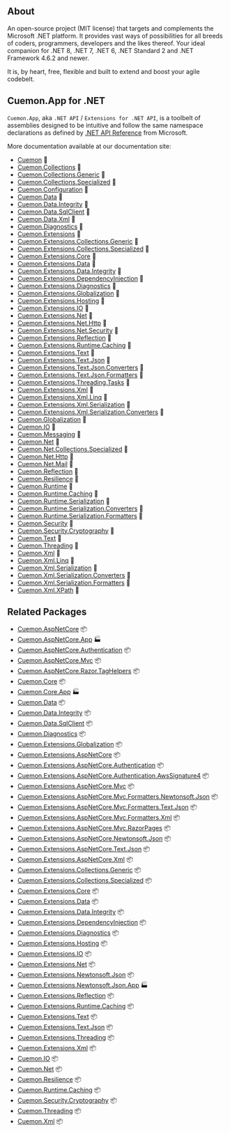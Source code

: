 ## About

An open-source project (MIT license) that targets and complements the Microsoft .NET platform. It provides vast ways of possibilities for all breeds of coders, programmers, developers and the likes thereof.
Your ideal companion for .NET 8, .NET 7, .NET 6, .NET Standard 2 and .NET Framework 4.6.2 and newer.

It is, by heart, free, flexible and built to extend and boost your agile codebelt.

## **Cuemon.App** for .NET

`Cuemon.App`, aka `.NET API` / `Extensions for .NET API`, is a toolbelt of assemblies designed to be intuitive and follow the same namespace declarations as defined by [.NET API Reference](https://docs.microsoft.com/en-us/dotnet/api/?view=net-8.0) from Microsoft.

More documentation available at our documentation site:

- [Cuemon](https://docs.cuemon.net/api/dotnet/Cuemon.html) 🔗
- [Cuemon.Collections](https://docs.cuemon.net/api/dotnet/Cuemon.Collections.html) 🔗
- [Cuemon.Collections.Generic](https://docs.cuemon.net/api/dotnet/Cuemon.Collections.Generic.html) 🔗
- [Cuemon.Collections.Specialized](https://docs.cuemon.net/api/dotnet/Cuemon.Collections.Specialized.html) 🔗
- [Cuemon.Configuration](https://docs.cuemon.net/api/dotnet/Cuemon.Configuration.html) 🔗
- [Cuemon.Data](https://docs.cuemon.net/api/dotnet/Cuemon.Data.html) 🔗
- [Cuemon.Data.Integrity](https://docs.cuemon.net/api/dotnet/Cuemon.Data.Integrity.html) 🔗
- [Cuemon.Data.SqlClient](https://docs.cuemon.net/api/dotnet/Cuemon.Data.SqlClient.html) 🔗
- [Cuemon.Data.Xml](https://docs.cuemon.net/api/dotnet/Cuemon.Data.Xml.html) 🔗
- [Cuemon.Diagnostics](https://docs.cuemon.net/api/dotnet/Cuemon.Diagnostics.html) 🔗
- [Cuemon.Extensions](https://docs.cuemon.net/api/dotnet/Cuemon.Extensions.html) 🔗
- [Cuemon.Extensions.Collections.Generic](https://docs.cuemon.net/api/dotnet/Cuemon.Extensions.Collections.Generic.html) 🔗
- [Cuemon.Extensions.Collections.Specialized](https://docs.cuemon.net/api/dotnet/Cuemon.Extensions.Collections.Specialized.html) 🔗
- [Cuemon.Extensions.Core](https://docs.cuemon.net/api/dotnet/Cuemon.Extensions.Core.html) 🔗
- [Cuemon.Extensions.Data](https://docs.cuemon.net/api/dotnet/Cuemon.Extensions.Data.html) 🔗
- [Cuemon.Extensions.Data.Integrity](https://docs.cuemon.net/api/dotnet/Cuemon.Extensions.Data.Integrity.html) 🔗
- [Cuemon.Extensions.DependencyInjection](https://docs.cuemon.net/api/dotnet/Cuemon.Extensions.DependencyInjection.html) 🔗
- [Cuemon.Extensions.Diagnostics](https://docs.cuemon.net/api/dotnet/Cuemon.Extensions.Diagnostics.html) 🔗
- [Cuemon.Extensions.Globalization](https://docs.cuemon.net/api/dotnet/Cuemon.Extensions.Globalization.html) 🔗
- [Cuemon.Extensions.Hosting](https://docs.cuemon.net/api/dotnet/Cuemon.Extensions.Hosting.html) 🔗
- [Cuemon.Extensions.IO](https://docs.cuemon.net/api/dotnet/Cuemon.Extensions.IO.html) 🔗
- [Cuemon.Extensions.Net](https://docs.cuemon.net/api/dotnet/Cuemon.Extensions.Net.html) 🔗
- [Cuemon.Extensions.Net.Http](https://docs.cuemon.net/api/dotnet/Cuemon.Extensions.Net.Http.html) 🔗
- [Cuemon.Extensions.Net.Security](https://docs.cuemon.net/api/dotnet/Cuemon.Extensions.Net.Security.html) 🔗
- [Cuemon.Extensions.Reflection](https://docs.cuemon.net/api/dotnet/Cuemon.Extensions.Reflection.html) 🔗
- [Cuemon.Extensions.Runtime.Caching](https://docs.cuemon.net/api/dotnet/Cuemon.Extensions.Runtime.Caching.html) 🔗
- [Cuemon.Extensions.Text](https://docs.cuemon.net/api/dotnet/Cuemon.Extensions.Text.html) 🔗
- [Cuemon.Extensions.Text.Json](https://docs.cuemon.net/api/dotnet/Cuemon.Extensions.Text.Json.html) 🔗
- [Cuemon.Extensions.Text.Json.Converters](https://docs.cuemon.net/api/dotnet/Cuemon.Extensions.Text.Json.Converters.html) 🔗
- [Cuemon.Extensions.Text.Json.Formatters](https://docs.cuemon.net/api/dotnet/Cuemon.Extensions.Text.Json.Formatters.html) 🔗
- [Cuemon.Extensions.Threading.Tasks](https://docs.cuemon.net/api/dotnet/Cuemon.Extensions.Threading.Tasks.html) 🔗
- [Cuemon.Extensions.Xml](https://docs.cuemon.net/api/dotnet/Cuemon.Extensions.Xml.html) 🔗
- [Cuemon.Extensions.Xml.Linq](https://docs.cuemon.net/api/dotnet/Cuemon.Extensions.Xml.Linq.html) 🔗
- [Cuemon.Extensions.Xml.Serialization](https://docs.cuemon.net/api/dotnet/Cuemon.Extensions.Xml.Serialization.html) 🔗
- [Cuemon.Extensions.Xml.Serialization.Converters](https://docs.cuemon.net/api/dotnet/Cuemon.Extensions.Xml.Serialization.Converters.html) 🔗
- [Cuemon.Globalization](https://docs.cuemon.net/api/dotnet/Cuemon.Globalization.html) 🔗
- [Cuemon.IO](https://docs.cuemon.net/api/dotnet/Cuemon.IO.html) 🔗
- [Cuemon.Messaging](https://docs.cuemon.net/api/dotnet/Cuemon.Messaging.html) 🔗
- [Cuemon.Net](https://docs.cuemon.net/api/dotnet/Cuemon.Net.html) 🔗
- [Cuemon.Net.Collections.Specialized](https://docs.cuemon.net/api/dotnet/Cuemon.Net.Collections.Specialized.html) 🔗
- [Cuemon.Net.Http](https://docs.cuemon.net/api/dotnet/Cuemon.Net.Http.html) 🔗
- [Cuemon.Net.Mail](https://docs.cuemon.net/api/dotnet/Cuemon.Net.Mail.html) 🔗
- [Cuemon.Reflection](https://docs.cuemon.net/api/dotnet/Cuemon.Reflection.html) 🔗
- [Cuemon.Resilience](https://docs.cuemon.net/api/dotnet/Cuemon.Resilience.html) 🔗
- [Cuemon.Runtime](https://docs.cuemon.net/api/dotnet/Cuemon.Runtime.html) 🔗
- [Cuemon.Runtime.Caching](https://docs.cuemon.net/api/dotnet/Cuemon.Runtime.Caching.html) 🔗
- [Cuemon.Runtime.Serialization](https://docs.cuemon.net/api/dotnet/Cuemon.Runtime.Serialization.html) 🔗
- [Cuemon.Runtime.Serialization.Converters](https://docs.cuemon.net/api/dotnet/Cuemon.Runtime.Serialization.Converters.html) 🔗
- [Cuemon.Runtime.Serialization.Formatters](https://docs.cuemon.net/api/dotnet/Cuemon.Runtime.Serialization.Formatters.html) 🔗
- [Cuemon.Security](https://docs.cuemon.net/api/dotnet/Cuemon.Security.html) 🔗
- [Cuemon.Security.Cryptography](https://docs.cuemon.net/api/dotnet/Cuemon.Security.Cryptography.html) 🔗
- [Cuemon.Text](https://docs.cuemon.net/api/dotnet/Cuemon.Text.html) 🔗
- [Cuemon.Threading](https://docs.cuemon.net/api/dotnet/Cuemon.Threading.html) 🔗
- [Cuemon.Xml](https://docs.cuemon.net/api/dotnet/Cuemon.Xml.html) 🔗
- [Cuemon.Xml.Linq](https://docs.cuemon.net/api/dotnet/Cuemon.Xml.Linq.html) 🔗
- [Cuemon.Xml.Serialization](https://docs.cuemon.net/api/dotnet/Cuemon.Xml.Serialization.html) 🔗
- [Cuemon.Xml.Serialization.Converters](https://docs.cuemon.net/api/dotnet/Cuemon.Xml.Serialization.Converters.html) 🔗
- [Cuemon.Xml.Serialization.Formatters](https://docs.cuemon.net/api/dotnet/Cuemon.Xml.Serialization.Formatters.html) 🔗
- [Cuemon.Xml.XPath](https://docs.cuemon.net/api/dotnet/Cuemon.Xml.XPath.html) 🔗

## Related Packages

* [Cuemon.AspNetCore](https://www.nuget.org/packages/Cuemon.AspNetCore/) 📦
* [Cuemon.AspNetCore.App](https://www.nuget.org/packages/Cuemon.AspNetCore.App/) 🏭
* [Cuemon.AspNetCore.Authentication](https://www.nuget.org/packages/Cuemon.AspNetCore.Authentication/) 📦
* [Cuemon.AspNetCore.Mvc](https://www.nuget.org/packages/Cuemon.AspNetCore.Mvc/) 📦
* [Cuemon.AspNetCore.Razor.TagHelpers](https://www.nuget.org/packages/Cuemon.AspNetCore.Razor.TagHelpers/) 📦
* [Cuemon.Core](https://www.nuget.org/packages/Cuemon.Core/) 📦
* [Cuemon.Core.App](https://www.nuget.org/packages/Cuemon.Core.App/) 🏭
* [Cuemon.Data](https://www.nuget.org/packages/Cuemon.Data/) 📦
* [Cuemon.Data.Integrity](https://www.nuget.org/packages/Cuemon.Data.Integrity/) 📦
* [Cuemon.Data.SqlClient](https://www.nuget.org/packages/Cuemon.Data.SqlClient/) 📦
* [Cuemon.Diagnostics](https://www.nuget.org/packages/Cuemon.Diagnostics/) 📦
* [Cuemon.Extensions.Globalization](https://www.nuget.org/packages/Cuemon.Extensions.Globalization/) 📦
* [Cuemon.Extensions.AspNetCore](https://www.nuget.org/packages/Cuemon.Extensions.AspNetCore/) 📦
* [Cuemon.Extensions.AspNetCore.Authentication](https://www.nuget.org/packages/Cuemon.Extensions.AspNetCore.Authentication/) 📦
* [Cuemon.Extensions.AspNetCore.Authentication.AwsSignature4](https://www.nuget.org/packages/Cuemon.Extensions.AspNetCore.Authentication.AwsSignature4/) 📦
* [Cuemon.Extensions.AspNetCore.Mvc](https://www.nuget.org/packages/Cuemon.Extensions.AspNetCore.Mvc/) 📦
* [Cuemon.Extensions.AspNetCore.Mvc.Formatters.Newtonsoft.Json](https://www.nuget.org/packages/Cuemon.Extensions.AspNetCore.Mvc.Formatters.Newtonsoft.Json/) 📦
* [Cuemon.Extensions.AspNetCore.Mvc.Formatters.Text.Json](https://www.nuget.org/packages/Cuemon.Extensions.AspNetCore.Mvc.Formatters.Text.Json/) 📦
* [Cuemon.Extensions.AspNetCore.Mvc.Formatters.Xml](https://www.nuget.org/packages/Cuemon.Extensions.AspNetCore.Mvc.Formatters.Xml/) 📦
* [Cuemon.Extensions.AspNetCore.Mvc.RazorPages](https://www.nuget.org/packages/Cuemon.Extensions.AspNetCore.Mvc.RazorPages/) 📦
* [Cuemon.Extensions.AspNetCore.Newtonsoft.Json](https://www.nuget.org/packages/Cuemon.Extensions.AspNetCore.Newtonsoft.Json/) 📦
* [Cuemon.Extensions.AspNetCore.Text.Json](https://www.nuget.org/packages/Cuemon.Extensions.AspNetCore.Text.Json/) 📦
* [Cuemon.Extensions.AspNetCore.Xml](https://www.nuget.org/packages/Cuemon.Extensions.AspNetCore.Xml/) 📦
* [Cuemon.Extensions.Collections.Generic](https://www.nuget.org/packages/Cuemon.Extensions.Collections.Generic/) 📦
* [Cuemon.Extensions.Collections.Specialized](https://www.nuget.org/packages/Cuemon.Extensions.Collections.Specialized/) 📦
* [Cuemon.Extensions.Core](https://www.nuget.org/packages/Cuemon.Extensions.Core/) 📦
* [Cuemon.Extensions.Data](https://www.nuget.org/packages/Cuemon.Extensions.Data/) 📦
* [Cuemon.Extensions.Data.Integrity](https://www.nuget.org/packages/Cuemon.Extensions.Data.Integrity/) 📦
* [Cuemon.Extensions.DependencyInjection](https://www.nuget.org/packages/Cuemon.Extensions.DependencyInjection/) 📦
* [Cuemon.Extensions.Diagnostics](https://www.nuget.org/packages/Cuemon.Extensions.Diagnostics/) 📦
* [Cuemon.Extensions.Hosting](https://www.nuget.org/packages/Cuemon.Extensions.Hosting/) 📦
* [Cuemon.Extensions.IO](https://www.nuget.org/packages/Cuemon.Extensions.IO/) 📦
* [Cuemon.Extensions.Net](https://www.nuget.org/packages/Cuemon.Extensions.Net/) 📦
* [Cuemon.Extensions.Newtonsoft.Json](https://www.nuget.org/packages/Cuemon.Extensions.Newtonsoft.Json/) 📦
* [Cuemon.Extensions.Newtonsoft.Json.App](https://www.nuget.org/packages/Cuemon.Extensions.Newtonsoft.Json.App/) 🏭
* [Cuemon.Extensions.Reflection](https://www.nuget.org/packages/Cuemon.Extensions.Reflection/) 📦
* [Cuemon.Extensions.Runtime.Caching](https://www.nuget.org/packages/Cuemon.Extensions.Runtime.Caching/) 📦
* [Cuemon.Extensions.Text](https://www.nuget.org/packages/Cuemon.Extensions.Text/) 📦
* [Cuemon.Extensions.Text.Json](https://www.nuget.org/packages/Cuemon.Extensions.Text.Json/) 📦
* [Cuemon.Extensions.Threading](https://www.nuget.org/packages/Cuemon.Extensions.Threading/) 📦
* [Cuemon.Extensions.Xml](https://www.nuget.org/packages/Cuemon.Extensions.Xml/) 📦
* [Cuemon.IO](https://www.nuget.org/packages/Cuemon.IO/) 📦
* [Cuemon.Net](https://www.nuget.org/packages/Cuemon.Net/) 📦
* [Cuemon.Resilience](https://www.nuget.org/packages/Cuemon.Resilience/) 📦
* [Cuemon.Runtime.Caching](https://www.nuget.org/packages/Cuemon.Runtime.Caching/) 📦
* [Cuemon.Security.Cryptography](https://www.nuget.org/packages/Cuemon.Security.Cryptography/) 📦
* [Cuemon.Threading](https://www.nuget.org/packages/Cuemon.Threading/) 📦
* [Cuemon.Xml](https://www.nuget.org/packages/Cuemon.Xml/) 📦
